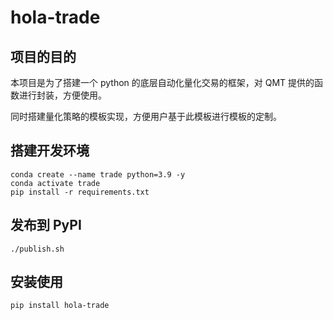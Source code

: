 # hola-trade

## 项目的目的

本项目是为了搭建一个 python 的底层自动化量化交易的框架，对 QMT 提供的函数进行封装，方便使用。

同时搭建量化策略的模板实现，方便用户基于此模板进行模板的定制。

## 搭建开发环境

```
conda create --name trade python=3.9 -y
conda activate trade
pip install -r requirements.txt

```

## 发布到 PyPI

```
./publish.sh

```

## 安装使用

```
pip install hola-trade

```
